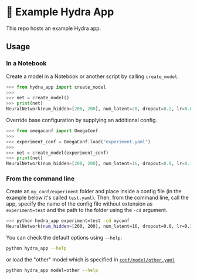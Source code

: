 # 🧪 Example Hydra App

This repo hosts an example Hydra app.

## Usage

### In a Notebook

Create a model in a Notebook or another script by calling `create_model`.

```python
>>> from hydra_app import create_model
>>> 
>>> net = create_model()
>>> print(net)
NeuralNetwork(num_hidden=[200, 200], num_latent=20, dropout=0.2, lr=0.0001)
```

Override base configuration by supplying an additional config.

```python
>>> from omegaconf import OmegaConf
>>> 
>>> experiment_conf = OmegaConf.load("experiment.yaml")
>>> 
>>> net = create_model(experiment_conf)
>>> print(net)
NeuralNetwork(num_hidden=[200, 200], num_latent=16, dropout=0.0, lr=0.1)
```

### From the command line

Create an `my_conf/experiment` folder and place inside a config file (in the
example below it's called `test.yaml`). Then, from the command line, call the
app, specify the name of the config file without extension as `experiment=test`
and the path to the folder using the `-cd` argument.

```bash
>>> python hydra_app experiment=test -cd myconf
NeuralNetwork(num_hidden=[200, 200], num_latent=16, dropout=0.0, lr=0.1)
```


You can check the default options using `--help`:

```bash
python hydra_app --help
```

or load the "other" model which is specified in [`conf/model/other.yaml`](hydra_app/conf/model/other.yaml)

```bash
python hydra_app model=other --help
```